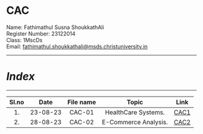 # CAC

Name: Fathimathul Susna ShoukkathAli     
Register Number: 23122014    
Class: 1MscDs   
Email: fathimathul.shoukkathali@msds.christuniversity.in




***
# ***Index***
***                              



|Sl.no|Date|File name|Topic|Link|
|:----:|:----:|:---:|:----:|:----:|
|1.|23-08-23|CAC-01|HealthCare Systems.|<a href="CAC1">CAC1</a>|                  
|2.|28-08-23|CAC-02|E-Commerce Analysis.|<a href="CAC2">CAC2</a>|           


